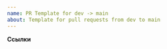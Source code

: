```yaml
---
name: PR Template for dev -> main
about: Template for pull requests from dev to main
---
```

**Ссылки**
